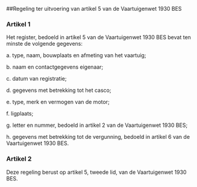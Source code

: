 <meta http-equiv='Content-Type' content='text/html; charset=utf-8' />

##Regeling ter uitvoering van artikel 5 van de Vaartuigenwet 1930 BES

### Artikel  1  

Het register, bedoeld in artikel 5 van de Vaartuigenwet 1930 BES bevat ten minste de volgende gegevens: 

a. type, naam, bouwplaats en afmeting van het vaartuig;  

b. naam en contactgegevens eigenaar;  

c. datum van registratie;  

d. gegevens met betrekking tot het casco;  

e. type, merk en vermogen van de motor;  

f. ligplaats;  

g. letter en nummer, bedoeld in artikel 2 van de Vaartuigenwet 1930 BES;  

h. gegevens met betrekking tot de vergunning, bedoeld in artikel 6 van de Vaartuigenwet 1930 BES.    

### Artikel  2  

Deze regeling berust op artikel 5, tweede lid, van de Vaartuigenwet 1930 BES.  
